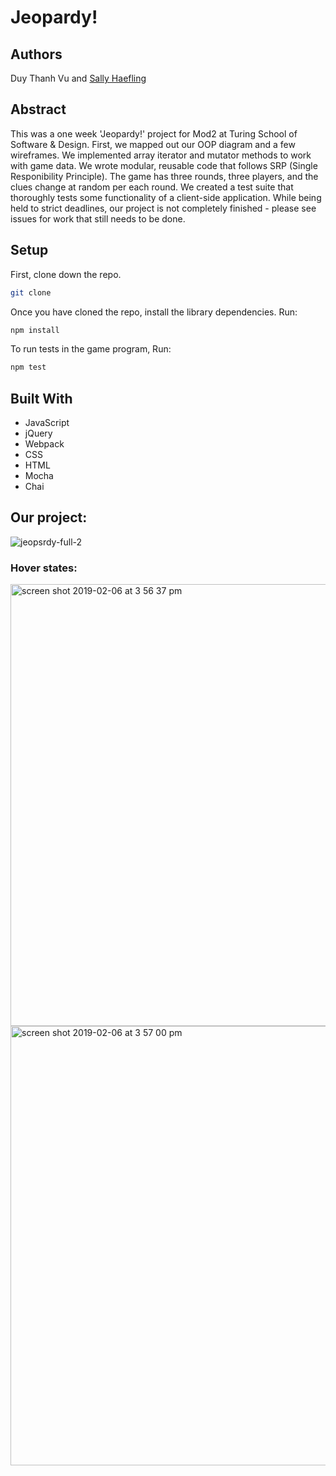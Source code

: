 # Jeopardy!

## Authors
Duy Thanh Vu
and
[Sally Haefling](https://github.com/SallyHaefling)

## Abstract

This was a one week 'Jeopardy!' project for Mod2 at Turing School of Software & Design. First, we mapped out our OOP diagram and a few wireframes. We implemented array iterator and mutator methods to work with game data. We wrote modular, reusable code that follows SRP (Single Responibility Principle). The game has three rounds, three players, and the clues change at random per each round. We created a test suite that thoroughly tests some functionality of a client-side application. While being held to strict deadlines, our project is not completely finished - please see issues for work that still needs to be done.

## Setup

First, clone down the repo.

```bash
git clone 
```

Once you have cloned the repo, install the library dependencies. Run:

```bash
npm install
```
To run tests in the game program, Run:
```bash
npm test
```

## Built With

* JavaScript
* jQuery
* Webpack
* CSS
* HTML
* Mocha 
* Chai

## Our project:


![jeopsrdy-full-2](https://user-images.githubusercontent.com/40863560/52424907-2b480500-2ab8-11e9-8873-1b2169379e2c.png)


### Hover states:


<img width="707" alt="screen shot 2019-02-06 at 3 56 37 pm" src="https://user-images.githubusercontent.com/40863560/52379815-c85b5d00-2a28-11e9-8242-17c4d29e2ae3.png">

<img width="703" alt="screen shot 2019-02-06 at 3 57 00 pm" src="https://user-images.githubusercontent.com/40863560/52379826-d27d5b80-2a28-11e9-9a76-85ac82aeb6d7.png">
